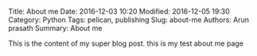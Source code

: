 Title: About me
Date: 2016-12-03 10:20
Modified: 2016-12-05 19:30
Category: Python
Tags: pelican, publishing
Slug: about-me
Authors: Arun prasath
Summary: About me

This is the content of my super blog post.
this is my test about me page
